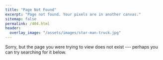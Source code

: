 ```yaml
---
title: "Page Not Found"
excerpt: "Page not found. Your pixels are in another canvas."
sitemap: false
permalink: /404.html
header:
  overlay_image: "/assets/images/star-man-truck.jpg"
---
```


Sorry, but the page you were trying to view does not exist --- perhaps you can try searching for it below.

<script type="text/javascript">
  var GOOG_FIXURL_LANG = 'en';
  var GOOG_FIXURL_SITE = '{{ site.url }}'
</script>
<script type="text/javascript"
  src="//linkhelp.clients.google.com/tbproxy/lh/wm/fixurl.js">
</script>
